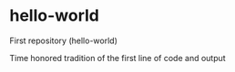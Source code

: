 hello-world
===========

First repository (hello-world)

Time honored tradition of the first line of code and output
